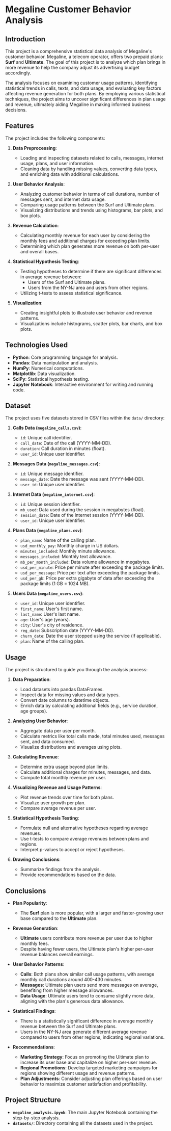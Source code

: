 # Megaline Customer Behavior Analysis

## Introduction

This project is a comprehensive statistical data analysis of Megaline's customer behavior. Megaline, a telecom operator, offers two prepaid plans: **Surf** and **Ultimate**. The goal of this project is to analyze which plan brings in more revenue to help the company adjust its advertising budget accordingly.

The analysis focuses on examining customer usage patterns, identifying statistical trends in calls, texts, and data usage, and evaluating key factors affecting revenue generation for both plans. By employing various statistical techniques, the project aims to uncover significant differences in plan usage and revenue, ultimately aiding Megaline in making informed business decisions.

## Features

The project includes the following components:

1. **Data Preprocessing**:
   - Loading and inspecting datasets related to calls, messages, internet usage, plans, and user information.
   - Cleaning data by handling missing values, converting data types, and enriching data with additional calculations.

2. **User Behavior Analysis**:
   - Analyzing customer behavior in terms of call durations, number of messages sent, and internet data usage.
   - Comparing usage patterns between the Surf and Ultimate plans.
   - Visualizing distributions and trends using histograms, bar plots, and box plots.

3. **Revenue Calculation**:
   - Calculating monthly revenue for each user by considering the monthly fees and additional charges for exceeding plan limits.
   - Determining which plan generates more revenue on both per-user and overall bases.

4. **Statistical Hypothesis Testing**:
   - Testing hypotheses to determine if there are significant differences in average revenue between:
     - Users of the Surf and Ultimate plans.
     - Users from the NY-NJ area and users from other regions.
   - Utilizing t-tests to assess statistical significance.

5. **Visualization**:
   - Creating insightful plots to illustrate user behavior and revenue patterns.
   - Visualizations include histograms, scatter plots, bar charts, and box plots.

## Technologies Used

- **Python**: Core programming language for analysis.
- **Pandas**: Data manipulation and analysis.
- **NumPy**: Numerical computations.
- **Matplotlib**: Data visualization.
- **SciPy**: Statistical hypothesis testing.
- **Jupyter Notebook**: Interactive environment for writing and running code.

## Dataset

The project uses five datasets stored in CSV files within the `data/` directory:

1. **Calls Data (`megaline_calls.csv`)**:
   - `id`: Unique call identifier.
   - `call_date`: Date of the call (YYYY-MM-DD).
   - `duration`: Call duration in minutes (float).
   - `user_id`: Unique user identifier.

2. **Messages Data (`megaline_messages.csv`)**:
   - `id`: Unique message identifier.
   - `message_date`: Date the message was sent (YYYY-MM-DD).
   - `user_id`: Unique user identifier.

3. **Internet Data (`megaline_internet.csv`)**:
   - `id`: Unique session identifier.
   - `mb_used`: Data used during the session in megabytes (float).
   - `session_date`: Date of the internet session (YYYY-MM-DD).
   - `user_id`: Unique user identifier.

4. **Plans Data (`megaline_plans.csv`)**:
   - `plan_name`: Name of the calling plan.
   - `usd_monthly_pay`: Monthly charge in US dollars.
   - `minutes_included`: Monthly minute allowance.
   - `messages_included`: Monthly text allowance.
   - `mb_per_month_included`: Data volume allowance in megabytes.
   - `usd_per_minute`: Price per minute after exceeding the package limits.
   - `usd_per_message`: Price per text after exceeding the package limits.
   - `usd_per_gb`: Price per extra gigabyte of data after exceeding the package limits (1 GB = 1024 MB).

5. **Users Data (`megaline_users.csv`)**:
   - `user_id`: Unique user identifier.
   - `first_name`: User's first name.
   - `last_name`: User's last name.
   - `age`: User's age (years).
   - `city`: User's city of residence.
   - `reg_date`: Subscription date (YYYY-MM-DD).
   - `churn_date`: Date the user stopped using the service (if applicable).
   - `plan`: Name of the calling plan.

## Usage

The project is structured to guide you through the analysis process:

1. **Data Preparation**:
   - Load datasets into pandas DataFrames.
   - Inspect data for missing values and data types.
   - Convert date columns to datetime objects.
   - Enrich data by calculating additional fields (e.g., service duration, age groups).

2. **Analyzing User Behavior**:
   - Aggregate data per user per month.
   - Calculate metrics like total calls made, total minutes used, messages sent, and data consumed.
   - Visualize distributions and averages using plots.

3. **Calculating Revenue**:
   - Determine extra usage beyond plan limits.
   - Calculate additional charges for minutes, messages, and data.
   - Compute total monthly revenue per user.

4. **Visualizing Revenue and Usage Patterns**:
   - Plot revenue trends over time for both plans.
   - Visualize user growth per plan.
   - Compare average revenue per user.

5. **Statistical Hypothesis Testing**:
   - Formulate null and alternative hypotheses regarding average revenues.
   - Use t-tests to compare average revenues between plans and regions.
   - Interpret p-values to accept or reject hypotheses.

6. **Drawing Conclusions**:
   - Summarize findings from the analysis.
   - Provide recommendations based on the data.

## Conclusions

- **Plan Popularity**:
  - The **Surf** plan is more popular, with a larger and faster-growing user base compared to the **Ultimate** plan.

- **Revenue Generation**:
  - **Ultimate** users contribute more revenue per user due to higher monthly fees.
  - Despite having fewer users, the Ultimate plan's higher per-user revenue balances overall earnings.

- **User Behavior Patterns**:
  - **Calls**: Both plans show similar call usage patterns, with average monthly call durations around 400-430 minutes.
  - **Messages**: Ultimate plan users send more messages on average, benefiting from higher message allowances.
  - **Data Usage**: Ultimate users tend to consume slightly more data, aligning with the plan's generous data allowance.

- **Statistical Findings**:
  - There is a statistically significant difference in average monthly revenue between the Surf and Ultimate plans.
  - Users in the NY-NJ area generate different average revenue compared to users from other regions, indicating regional variations.

- **Recommendations**:
  - **Marketing Strategy**: Focus on promoting the Ultimate plan to increase its user base and capitalize on higher per-user revenue.
  - **Regional Promotions**: Develop targeted marketing campaigns for regions showing different usage and revenue patterns.
  - **Plan Adjustments**: Consider adjusting plan offerings based on user behavior to maximize customer satisfaction and profitability.

## Project Structure

- **`megaline_analysis.ipynb`**: The main Jupyter Notebook containing the step-by-step analysis.
- **`datasets/`**: Directory containing all the datasets used in the project.